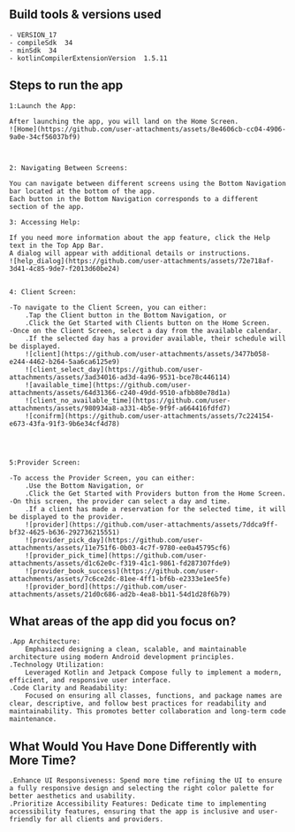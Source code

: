 ## Build tools & versions used

    - VERSION_17
    - compileSdk  34
    - minSdk  34
    - kotlinCompilerExtensionVersion  1.5.11

## Steps to run the app

    1:Launch the App:

    After launching the app, you will land on the Home Screen.
    ![Home](https://github.com/user-attachments/assets/8e4606cb-cc04-4906-9a0e-34cf56037bf9)

    

    2: Navigating Between Screens:

    You can navigate between different screens using the Bottom Navigation bar located at the bottom of the app.
    Each button in the Bottom Navigation corresponds to a different section of the app.

    3: Accessing Help:

    If you need more information about the app feature, click the Help text in the Top App Bar.
    A dialog will appear with additional details or instructions.
    ![help_dialog](https://github.com/user-attachments/assets/72e718af-3d41-4c85-9de7-f2013d60be24)


    4: Client Screen:

    -To navigate to the Client Screen, you can either:
        .Tap the Client button in the Bottom Navigation, or 
        .Click the Get Started with Clients button on the Home Screen. 
    -Once on the Client Screen, select a day from the available calendar. 
        .If the selected day has a provider available, their schedule will be displayed.
        ![client](https://github.com/user-attachments/assets/3477b058-e244-4462-b264-5aa6ca6125e9)
        ![client_select_day](https://github.com/user-attachments/assets/3ad34016-ad3d-4a96-9531-bce78c446114)
        ![available_time](https://github.com/user-attachments/assets/64d31366-c240-49dd-9510-afbb80e78d1a)
        ![client_no_available_time](https://github.com/user-attachments/assets/980934a8-a331-4b5e-9f9f-a664416fdfd7)
        ![conifrm](https://github.com/user-attachments/assets/7c224154-e673-43fa-91f3-9b6e34cf4d78)




    5:Provider Screen:

    -To access the Provider Screen, you can either:
        .Use the Bottom Navigation, or 
        .Click the Get Started with Providers button from the Home Screen.
    -On this screen, the provider can select a day and time. 
        .If a client has made a reservation for the selected time, it will be displayed to the provider.
        ![provider](https://github.com/user-attachments/assets/7ddca9ff-bf32-4625-b636-292736215551)
        ![provider_pick_day](https://github.com/user-attachments/assets/11e751f6-0b03-4c7f-9780-ee0a45795cf6)
        ![provider_pick_time](https://github.com/user-attachments/assets/d1c62e0c-f319-41c1-9861-fd287307fde9)
        ![provider_book_success](https://github.com/user-attachments/assets/7c6ce2dc-81ee-4ff1-bf6b-e2333e1ee5fe)
        ![provider_bord](https://github.com/user-attachments/assets/21d0c686-ad2b-4ea8-bb11-54d1d28f6b79)


## What areas of the app did you focus on?
    .App Architecture:
        Emphasized designing a clean, scalable, and maintainable architecture using modern Android development principles.
    .Technology Utilization:
        Leveraged Kotlin and Jetpack Compose fully to implement a modern, efficient, and responsive user interface.
    .Code Clarity and Readability:
        Focused on ensuring all classes, functions, and package names are clear, descriptive, and follow best practices for readability and maintainability. This promotes better collaboration and long-term code maintenance.


## What Would You Have Done Differently with More Time?
    .Enhance UI Responsiveness: Spend more time refining the UI to ensure a fully responsive design and selecting the right color palette for better aesthetics and usability.
    .Prioritize Accessibility Features: Dedicate time to implementing accessibility features, ensuring that the app is inclusive and user-friendly for all clients and providers.

